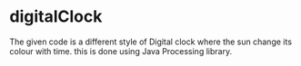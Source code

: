 # digitalClock

The given code is a different style of Digital clock where the sun change its colour with time.
this is done using Java Processing library.
